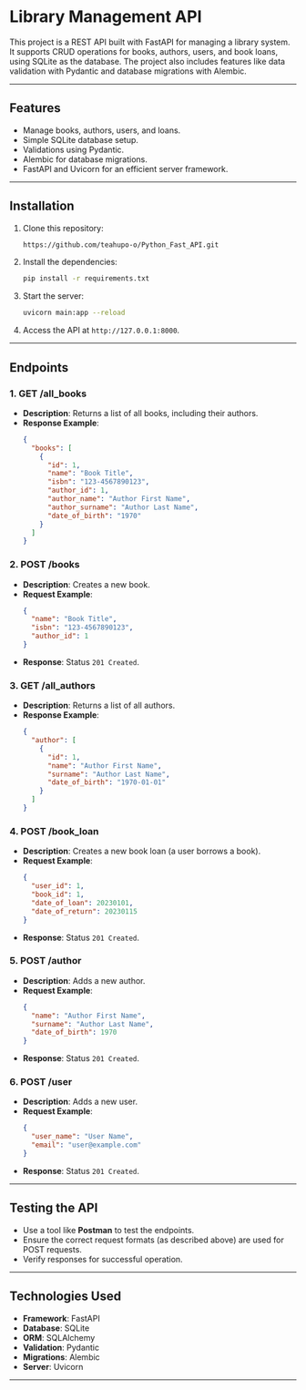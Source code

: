 
# Library Management API

This project is a REST API built with FastAPI for managing a library system. It supports CRUD operations for books, authors, users, and book loans, using SQLite as the database. The project also includes features like data validation with Pydantic and database migrations with Alembic.

---

## Features
- Manage books, authors, users, and loans.
- Simple SQLite database setup.
- Validations using Pydantic.
- Alembic for database migrations.
- FastAPI and Uvicorn for an efficient server framework.

---

## Installation

1. Clone this repository:
   ```bash
   https://github.com/teahupo-o/Python_Fast_API.git
   ```

2. Install the dependencies:
   ```bash
   pip install -r requirements.txt
   ```

3. Start the server:
   ```bash
   uvicorn main:app --reload
   ```

4. Access the API at `http://127.0.0.1:8000`.

---

## Endpoints

### 1. GET /all_books
- **Description**: Returns a list of all books, including their authors.
- **Response Example**:
  ```json
  {
    "books": [
      {
        "id": 1,
        "name": "Book Title",
        "isbn": "123-4567890123",
        "author_id": 1,
        "author_name": "Author First Name",
        "author_surname": "Author Last Name",
        "date_of_birth": "1970"
      }
    ]
  }
  ```

### 2. POST /books
- **Description**: Creates a new book.
- **Request Example**:
  ```json
  {
    "name": "Book Title",
    "isbn": "123-4567890123",
    "author_id": 1
  }
  ```
- **Response**: Status `201 Created`.

### 3. GET /all_authors
- **Description**: Returns a list of all authors.
- **Response Example**:
  ```json
  {
    "author": [
      {
        "id": 1,
        "name": "Author First Name",
        "surname": "Author Last Name",
        "date_of_birth": "1970-01-01"
      }
    ]
  }
  ```

### 4. POST /book_loan
- **Description**: Creates a new book loan (a user borrows a book).
- **Request Example**:
  ```json
  {
    "user_id": 1,
    "book_id": 1,
    "date_of_loan": 20230101,
    "date_of_return": 20230115
  }
  ```
- **Response**: Status `201 Created`.

### 5. POST /author
- **Description**: Adds a new author.
- **Request Example**:
  ```json
  {
    "name": "Author First Name",
    "surname": "Author Last Name",
    "date_of_birth": 1970
  }
  ```
- **Response**: Status `201 Created`.

### 6. POST /user
- **Description**: Adds a new user.
- **Request Example**:
  ```json
  {
    "user_name": "User Name",
    "email": "user@example.com"
  }
  ```
- **Response**: Status `201 Created`.

---

## Testing the API

- Use a tool like **Postman** to test the endpoints.
- Ensure the correct request formats (as described above) are used for POST requests.
- Verify responses for successful operation.

---

## Technologies Used

- **Framework**: FastAPI  
- **Database**: SQLite  
- **ORM**: SQLAlchemy  
- **Validation**: Pydantic  
- **Migrations**: Alembic  
- **Server**: Uvicorn  

---


